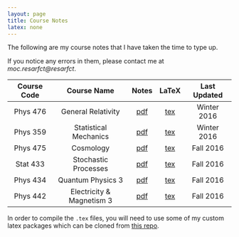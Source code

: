 ```yaml
---
layout: page
title: Course Notes
latex: none
---
```

The following are my course notes that I have taken the time to type up.

If you notice any errors in them, please contact me at *<span class="hide-email">moc.resarfct@resarfct</span>*. 

| Course Code | Course Name | Notes | LaTeX | Last Updated |
|:-----------:|:-----------:|:-----:|:-----:|:------------:|
| Phys 476 | General Relativity | [pdf](https://github.com/tcfraser/course-notes/raw/master/notes/general-relativity/general-relativity.pdf) | [tex](https://github.com/tcfraser/course-notes/raw/master/notes/general-relativity/general-relativity.tex) | Winter 2016 |
| Phys 359 | Statistical Mechanics | [pdf](https://github.com/tcfraser/course-notes/raw/master/notes/stat-mech/stat-mech.pdf) | [tex](https://github.com/tcfraser/course-notes/raw/master/notes/stat-mech/stat-mech.tex) | Winter 2016 |
| Phys 475 | Cosmology | [pdf](https://github.com/tcfraser/course-notes/raw/master/notes/cosmology/cosmology.pdf) | [tex](https://github.com/tcfraser/course-notes/raw/master/notes/cosmology/cosmology.tex) | Fall 2016 |
| Stat 433 | Stochastic Processes | [pdf](https://github.com/tcfraser/course-notes/raw/master/notes/stochastic-processes/stochastic-processes.pdf) | [tex](https://github.com/tcfraser/course-notes/raw/master/notes/stochastic-processes/stochastic-processes.tex) | Fall 2016 |
| Phys 434 | Quantum Physics 3 | [pdf](https://github.com/tcfraser/course-notes/raw/master/notes/quantum-physics-three/quantum-physics-three.pdf) | [tex](https://github.com/tcfraser/course-notes/raw/master/notes/quantum-physics-three/quantum-physics-three.tex) | Fall 2016 |
| Phys 442 | Electricity & Magnetism 3 | [pdf](https://github.com/tcfraser/course-notes/raw/master/notes/electricity-magnetism-three/electricity-magnetism-three.pdf) | [tex](https://github.com/tcfraser/course-notes/raw/master/notes/electricity-magnetism-three/electricity-magnetism-three.tex) | Fall 2016 |

In order to compile the `.tex` files, you will need to use some of my custom latex packages which can be cloned from [this repo](https://github.com/tcfraser/latex-packages).
